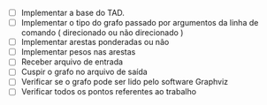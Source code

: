 - [ ] Implementar a base do TAD.
- [ ] Implementar o tipo do grafo passado por argumentos da linha de comando ( direcionado ou não direcionado )
- [ ] Implementar arestas ponderadas ou não
- [ ] Implementar pesos nas arestas
- [ ] Receber arquivo de entrada
- [ ] Cuspir o grafo no arquivo de saída
- [ ] Verificar se o grafo pode ser lido pelo software Graphviz
- [ ] Verificar todos os pontos referentes ao trabalho